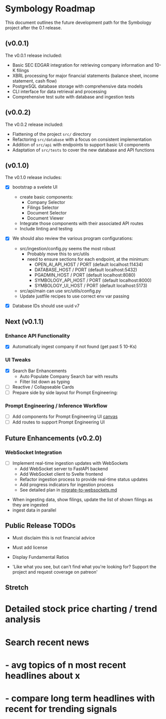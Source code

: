 # Symbology Roadmap

This document outlines the future development path for the Symbology project after the 0.1 release.

## (v0.0.1)

The v0.0.1 release included:
- Basic SEC EDGAR integration for retrieving company information and 10-K filings
- XBRL processing for major financial statements (balance sheet, income statement, cash flow)
- PostgreSQL database storage with comprehensive data models
- CLI interface for data retrieval and processing
- Comprehensive test suite with database and ingestion tests

## (v0.0.2)

The v0.0.2 release included:
- Flattening of the project `src/` directory
- Refactoring `src/database` with a focus on consistent implementation
- Addition of `src/api` with endpoints to support basic UI components
- Adaptation of `src/tests` to cover the new database and API functions

## (v0.1.0)

The v0.1.0 release includes:
- [x] bootstrap a svelete UI
    - create basic components:
      - Company Selector
      - Filings Selector
      - Document Selector
      - Document Viewer
    - Integrate those components with their associated API routes
    - Include linting and testing

- [x] We should also review the various program configurations:
  - src/ingestion/config.py seems the most robust
    - Probably move this to src/utils
    - need to ensure sections for each endpoint, at the minimum:
      - OPEN_AI_API_HOST / PORT (default localhost:11434)
      - DATABASE_HOST / PORT (default localhost:5432)
      - PGADMIN_HOST / PORT (default localhost:8080)
      - SYMBOLOGY_API_HOST / PORT (default localhost:8000)
      - SYMBOLOGY_UI_HOST / PORT (default localhost:5173)
  - src/api/main can use src/utils/config.py
  - Update justfile recipes to use correct env var passing

- [x] Database IDs should use uuid v7

## Next (v0.1.1)

### Enhance API Functionality
- [x] Automatically ingest company if not found (get past 5 10-Ks)

### UI Tweaks
- [x] Search Bar Enhancements
  - Auto Populate Company Search bar with results
  - Filter list down as typing
- [ ] Reactive / Collapseable Cards
- [ ] Prepare side by side layout for Prompt Engineering:

### Prompt Engineering / Inference Workflow
- [ ] Add components for Prompt Engineering UI [canvas](ui/llm-layouts.canvas)
- [ ] Add routes to support Prompt Engineering UI

## Future Enhancements (v0.2.0)

### WebSocket Integration
- [ ] Implement real-time ingestion updates with WebSockets
  - Add WebSocket server to FastAPI backend
  - Add WebSocket client to Svelte frontend
  - Refactor ingestion process to provide real-time status updates
  - Add progress indicators for ingestion process
  - See detailed plan in [migrate-to-websockets.md](migrate-to-websockets.md)

- When ingesting data, show filings, update the list of shown filings as they are ingested
- ingest data in parallel


## Public Release TODOs

- Must disclaim this is not financial advice
- Must add license

- Display Fundamental Ratios

- 'Like what you see, but can't find what you're looking for? Support the project and request coverage on patreon'

## Stretch

# Detailed stock price charting / trend analysis

# Search recent news
# - avg topics of n most recent headlines about x
#   - compare long term headlines with recent for trending signals
#
